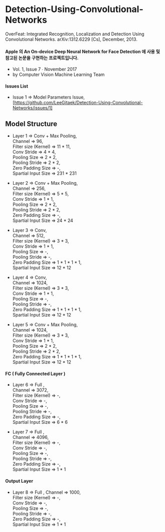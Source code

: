 # Detection-Using-Convolutional-Networks
 OverFeat: Integrated Recognition, Localization and Detection Using Convolutional Networks. arXiv:1312.6229 [Cs], December, 2013.


#### Apple 의 An On-device Deep Neural Network for Face Detection 에 사용 및 참고된 논문을 구현하는 프로젝트입니다.
- Vol. 1, Issue 7 ∙ November 2017 
- by Computer Vision Machine Learning Team


#### Issues List

- Issue 1 => Model Parameters Issue, [https://github.com/LeeGitaek/Detection-Using-Convolutional-Networks/issues/1]

## Model Structure

- Layer 1
   => Conv + Max Pooling, <br>
      Channel => 96, <br>
      Filter size (Kernel) => 11 * 11, <br>
      Conv Stride => 4 * 4, <br>
      Pooling Size => 2 * 2, <br>
      Pooling Stride => 2 * 2, <br>
      Zero Padding Size => -, <br>
      Spartial Input Size => 231 * 231 <br>
      
      
- Layer 2
   => Conv + Max Pooling, <br>
      Channel => 256, <br>
      Filter size (Kernel) => 5 * 5, <br>
      Conv Stride => 1 * 1, <br>
      Pooling Size => 2 * 2, <br>
      Pooling Stride => 2 * 2, <br>
      Zero Padding Size => -, <br>
      Spartial Input Size => 24 * 24 <br>
      
      
- Layer 3
   => Conv, <br>
      Channel => 512, <br>
      Filter size (Kernel) => 3 * 3, <br>
      Conv Stride => 1 * 1, <br>
      Pooling Size => -, <br>
      Pooling Stride => -, <br>
      Zero Padding Size => 1 * 1 * 1 * 1, <br>
      Spartial Input Size => 12 * 12 <br>
      
- Layer 4
   => Conv, <br>
      Channel => 1024, <br>
      Filter size (Kernel) => 3 * 3, <br>
      Conv Stride => 1 * 1, <br>
      Pooling Size => -, <br>
      Pooling Stride => -, <br>
      Zero Padding Size => 1 * 1 * 1 * 1, <br>
      Spartial Input Size => 12 * 12 <br>
      
- Layer 5
   => Conv + Max Pooling, <br>
      Channel => 1024, <br>
      Filter size (Kernel) => 3 * 3, <br>
      Conv Stride => 1 * 1, <br>
      Pooling Size => 2 * 2, <br>
      Pooling Stride => 2 * 2, <br>
      Zero Padding Size => 1 * 1 * 1 * 1, <br>
      Spartial Input Size => 12 * 12 <br>
     
#### FC ( Fully Connected Layer )
- Layer 6
   => Full , <br>
      Channel => 3072, <br>
      Filter size (Kernel) => -, <br>
      Conv Stride => -, <br>
      Pooling Size => -, <br>
      Pooling Stride => -, <br>
      Zero Padding Size => -, <br>
      Spartial Input Size => 6 * 6 <br>
   
- Layer 7
   => Full , <br>
      Channel => 4096, <br>
      Filter size (Kernel) => -, <br>
      Conv Stride => -, <br>
      Pooling Size => -, <br>
      Pooling Stride => -, <br>
      Zero Padding Size => -, <br>
      Spartial Input Size => 1 * 1 <br>
      
#### Output Layer 
- Layer 8
   => Full ,
      Channel => 1000, <br>
      Filter size (Kernel) => -, <br>
      Conv Stride => -, <br>
      Pooling Size => -, <br>
      Pooling Stride => -, <br>
      Zero Padding Size => -, <br>
      Spartial Input Size => 1 * 1 <br>
